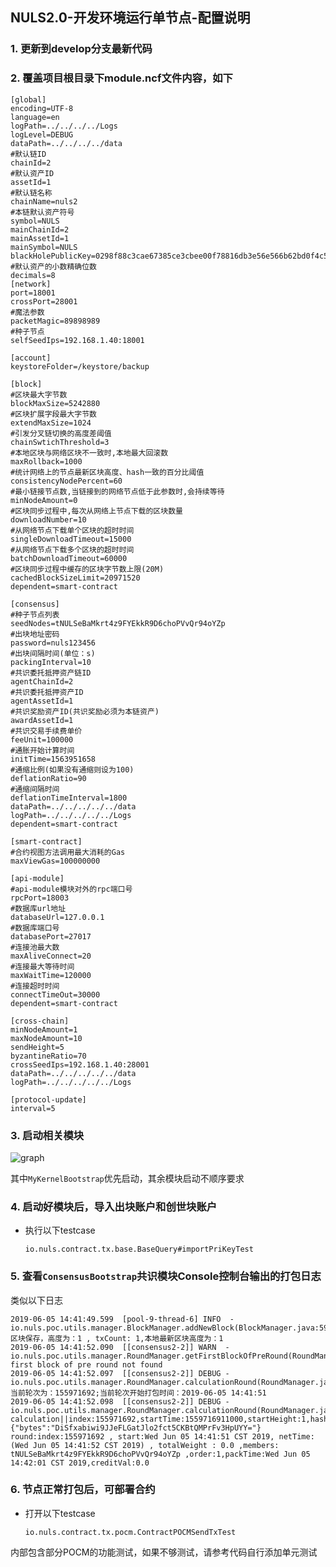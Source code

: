 ## NULS2.0-开发环境运行单节点-配置说明

### 1. 更新到develop分支最新代码

### 2. 覆盖项目根目录下module.ncf文件内容，如下

```
[global]
encoding=UTF-8
language=en
logPath=../../../../Logs
logLevel=DEBUG
dataPath=../../../../data
#默认链ID
chainId=2
#默认资产ID
assetId=1
#默认链名称
chainName=nuls2
#本链默认资产符号
symbol=NULS
mainChainId=2
mainAssetId=1
mainSymbol=NULS
blackHolePublicKey=0298f88c3cae67385ce3cbee00f78816db3e56e566b62bd0f4c5b45f205d3021c3
#默认资产的小数精确位数
decimals=8
[network]
port=18001
crossPort=28001
#魔法参数
packetMagic=89898989
#种子节点
selfSeedIps=192.168.1.40:18001

[account]
keystoreFolder=/keystore/backup

[block]
#区块最大字节数
blockMaxSize=5242880
#区块扩展字段最大字节数
extendMaxSize=1024
#引发分叉链切换的高度差阈值
chainSwtichThreshold=3
#本地区块与网络区块不一致时,本地最大回滚数
maxRollback=1000
#统计网络上的节点最新区块高度、hash一致的百分比阈值
consistencyNodePercent=60
#最小链接节点数,当链接到的网络节点低于此参数时,会持续等待
minNodeAmount=0
#区块同步过程中,每次从网络上节点下载的区块数量
downloadNumber=10
#从网络节点下载单个区块的超时时间
singleDownloadTimeout=15000
#从网络节点下载多个区块的超时时间
batchDownloadTimeout=60000
#区块同步过程中缓存的区块字节数上限(20M)
cachedBlockSizeLimit=20971520
dependent=smart-contract

[consensus]
#种子节点列表
seedNodes=tNULSeBaMkrt4z9FYEkkR9D6choPVvQr94oYZp
#出块地址密码
password=nuls123456
#出块间隔时间(单位：s)
packingInterval=10
#共识委托抵押资产链ID
agentChainId=2
#共识委托抵押资产ID
agentAssetId=1
#共识奖励资产ID(共识奖励必须为本链资产)
awardAssetId=1
#共识交易手续费单价
feeUnit=100000
#通胀开始计算时间
initTime=1563951658
#通缩比例(如果没有通缩则设为100)
deflationRatio=90
#通缩间隔时间
deflationTimeInterval=1800
dataPath=../../../../../data
logPath=../../../../../Logs
dependent=smart-contract

[smart-contract]
#合约视图方法调用最大消耗的Gas
maxViewGas=100000000

[api-module]
#api-module模块对外的rpc端口号
rpcPort=18003
#数据库url地址
databaseUrl=127.0.0.1
#数据库端口号
databasePort=27017
#连接池最大数
maxAliveConnect=20
#连接最大等待时间
maxWaitTime=120000
#连接超时时间
connectTimeOut=30000
dependent=smart-contract

[cross-chain]
minNodeAmount=1
maxNodeAmount=10
sendHeight=5
byzantineRatio=70
crossSeedIps=192.168.1.40:28001
dataPath=../../../../../data
logPath=../../../../../Logs

[protocol-update]
interval=5
```

### 3. 启动相关模块

![graph](https://github.com/MIMIEYES/readmd/blob/master/package/startModules_v1.jpg)

其中`MyKernelBootstrap`优先启动，其余模块启动不顺序要求

### 4. 启动好模块后，导入出块账户和创世块账户

 - 执行以下testcase
   
    `io.nuls.contract.tx.base.BaseQuery#importPriKeyTest`
    
### 5. 查看`ConsensusBootstrap`共识模块Console控制台输出的打包日志

类似以下日志

```
2019-06-05 14:41:49.599  [pool-9-thread-6] INFO  - io.nuls.poc.utils.manager.BlockManager.addNewBlock(BlockManager.java:59):区块保存，高度为：1 , txCount: 1,本地最新区块高度为：1
2019-06-05 14:41:52.090  [[consensus2-2]] WARN  - io.nuls.poc.utils.manager.RoundManager.getFirstBlockOfPreRound(RoundManager.java:653):the first block of pre round not found
2019-06-05 14:41:52.097  [[consensus2-2]] DEBUG - io.nuls.poc.utils.manager.RoundManager.calculationRound(RoundManager.java:418):当前轮次为：155971692;当前轮次开始打包时间：2019-06-05 14:41:51
2019-06-05 14:41:52.098  [[consensus2-2]] DEBUG - io.nuls.poc.utils.manager.RoundManager.calculationRound(RoundManager.java:419):
calculation||index:155971692,startTime:1559716911000,startHeight:1,hash:{"bytes":"DiSfxabiwi9JJeFLGatJlo2fct5CKBtQMPrFv3HpUYY="}
round:index:155971692 , start:Wed Jun 05 14:41:51 CST 2019, netTime:(Wed Jun 05 14:41:52 CST 2019) , totalWeight : 0.0 ,members:
tNULSeBaMkrt4z9FYEkkR9D6choPVvQr94oYZp ,order:1,packTime:Wed Jun 05 14:42:01 CST 2019,creditVal:0.0
```

### 6. 节点正常打包后，可部署合约

- 打开以下testcase
  
    `io.nuls.contract.tx.pocm.ContractPOCMSendTxTest`

内部包含部分POCM的功能测试，如果不够测试，请参考代码自行添加单元测试    